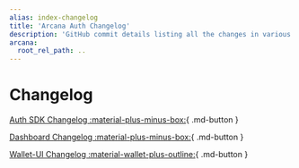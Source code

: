 ```yaml
---
alias: index-changelog
title: 'Arcana Auth Changelog'
description: 'GitHub commit details listing all the changes in various Arcana Auth components.'
arcana:
  root_rel_path: ..
---
```


# Changelog

[Auth SDK Changelog :material-plus-minus-box:](https://github.com/arcana-network/auth/releases/tag/v{{config.extra.arcana.latest_version}}){ .md-button }

[Dashboard Changelog :material-plus-minus-box:](https://github.com/arcana-network/developer-dashboard/releases/tag/v{{config.extra.arcana.latest_version_dashboard}}){ .md-button }

[Wallet-UI Changelog :material-wallet-plus-outline:](https://github.com/arcana-network/wallet-ui/releases/tag/{{config.extra.arcana.latest_version_wallet_ui}}){ .md-button }